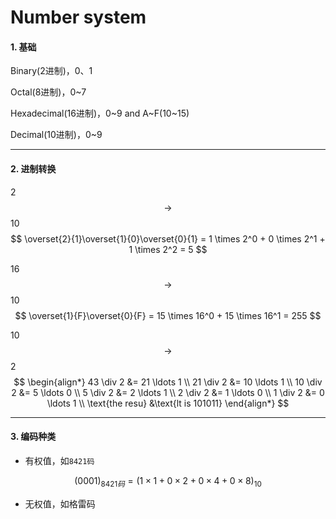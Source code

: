 # Number system

#### 1. 基础

Binary(2进制)，0、1

Octal(8进制)，0~7

Hexadecimal(16进制)，0~9 and A~F(10~15)

Decimal(10进制)，0~9

___

#### 2. 进制转换

2 $$\rightarrow$$ 10
$$
\overset{2}{1}\overset{1}{0}\overset{0}{1} = 1 \times 2^0 + 0 \times 2^1 + 1 \times 2^2 = 5
$$

16 $$\rightarrow$$ 10
$$
\overset{1}{F}\overset{0}{F} = 15 \times 16^0 + 15 \times 16^1 = 255
$$

10 $$\rightarrow$$ 2
$$
\begin{align*}
43 \div 2 &= 21 \ldots 1
\\
21 \div 2 &= 10 \ldots 1
\\
10 \div 2 &= 5 \ldots 0
\\
5 \div 2 &= 2 \ldots 1
\\
2 \div 2 &= 1 \ldots 0
\\
1 \div 2 &= 0 \ldots 1
\\
\text{the resu} &\text{lt is 101011}
\end{align*}
$$

___


#### 3. 编码种类

* 有权值，如`8421码`

$$(0001)_{8421码} = (1 \times 1 + 0 \times 2 + 0 \times 4 + 0 \times 8)_{10}$$

* 无权值，如格雷码
